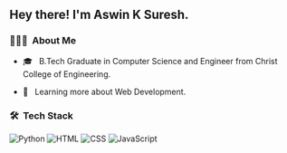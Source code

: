 

<h2> Hey there! I'm Aswin K Suresh.</h2>


<h3> 👨🏻‍💻 &nbsp;About Me </h3>


- 🎓 &nbsp; B.Tech Graduate in Computer Science and Engineer from Christ College of Engineering.


- 🌱 &nbsp; Learning more about Web Development.

<h3> 🛠 &nbsp;Tech Stack</h3>

![Python](https://img.shields.io/badge/-Python-333333?style=flat&logo=python)
![HTML](https://img.shields.io/badge/-HTML-333333?style=flat&logo=HTML)
![CSS](https://img.shields.io/badge/-CSS-333333?style=flat&logo=CSS3&logoColor=1572B6)
 ![JavaScript](https://img.shields.io/badge/-JavaScript-333333?style=flat&logo=javascript)


